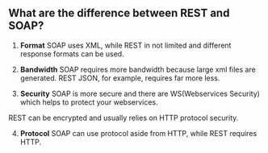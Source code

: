 ## What are the difference between REST and SOAP?
1. **Format**
SOAP uses XML, while REST in not limited and different response formats can be used.

2. **Bandwidth**
SOAP requires more bandwidth because large xml files are generated. REST JSON, for example, requires far more less.

3. **Security**
SOAP is more secure and there are WS(Webservices Security) which helps to protect your webservices. 

REST can be encrypted and usually relies on HTTP protocol security.

4. **Protocol**
SOAP can use protocol aside from HTTP, while REST requires HTTP.

